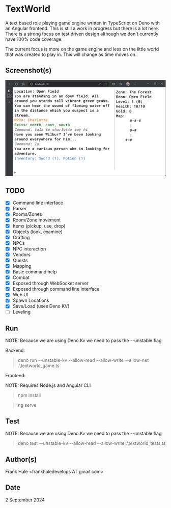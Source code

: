 # TextWorld

A text based role playing game engine written in TypeScript on Deno with an
Angular frontend. This is still a work in progress but there is a lot here.
There is a strong focus on test driven design although we don't currently have
100% code coverage.

The current focus is more on the game engine and less on the little world that
was created to play in. This will change as time moves on.

## Screenshot(s)

![Screenshot](screenshots/game.png)

## TODO

- [x] Command line interface
- [x] Parser
- [x] Rooms/Zones
- [x] Room/Zone movement
- [x] Items (pickup, use, drop)
- [x] Objects (look, examine)
- [x] Crafting
- [x] NPCs
- [x] NPC interaction
- [x] Vendors
- [x] Quests
- [x] Mapping
- [x] Basic command help
- [x] Combat
- [x] Exposed through WebSocket server
- [x] Exposed through command line interface
- [x] Web UI
- [x] Spawn Locations
- [x] Save/Load (uses Deno KV)
- [ ] Leveling

## Run

NOTE: Because we are using Deno.Kv we need to pass the --unstable flag

Backend:

> deno run --unstable-kv --allow-read --allow-write --allow-net
> .\textworld_game.ts

Frontend:

NOTE: Requires Node.js and Angular CLI

> npm install

> ng serve

## Test

NOTE: Because we are using Deno.Kv we need to pass the --unstable flag

> deno test --unstable-kv --allow-read --allow-write .\textworld_tests.ts

## Author(s)

Frank Hale &lt;frankhaledevelops AT gmail.com&gt;

## Date

2 September 2024
